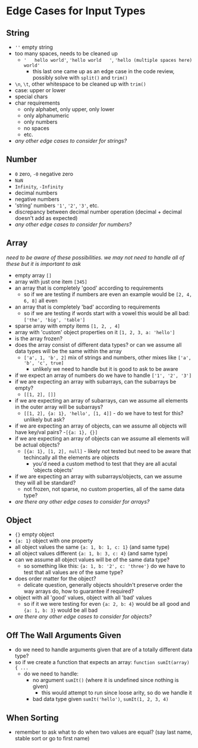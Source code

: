 # Edge Cases for Input Types

## String
- `''` empty string
- too many spaces, needs to be cleaned up
  - `'   hello world'`, `'hello world   '`, `'hello (multiple spaces here)  world'`
    - this last one came up as an edge case in the code review, possibly solve with `split()` and `trim()`
- `\n`, `\t`, other whitespace to be cleaned up with `trim()`
- case: upper or lower
- special chars
- char requirements
  - only alphabet, only upper, only lower
  - only alphanumeric
  - only numbers
  - no spaces
  - etc.
- *any other edge cases to consider for strings?*

## Number
- `0` zero, `-0` negative zero
- `NaN`
- `Infinity`, `-Infinity`
- decimal numbers
- negative numbers
- 'string' numbers `'1'`, `'2'`, `'3'`, etc.
- discrepancy between decimal number operation (decimal + decimal doesn't add as expected)
- *any other edge cases to consider for numbers?*

## Array
*need to be aware of these possibilities. we may not need to handle all of these but it is important to ask*
- empty array `[]`
- array with just one item `[345]`
- an array that is completely 'good' according to requirements
  - so if we are testing if numbers are even an example would be `[2, 4, 6, 8]` all even
- an array that is completely 'bad' according to requirements
  - so if we are testing if words start with a vowel this would be all bad: `['the', 'big', 'table']`
- sparse array with empty items `[1, 2, , 4]`
- array with 'custom' object properties on it `[1, 2, 3, a: 'hello']`
- is the array frozen?
- does the array consist of different data types? or can we assume all data types will be the same within the array
  - `['a', 1, 'b', 2]` mix of strings and numbers, other mixes like `['a', 'b', 'c', true]`
    - unlikely we need to handle but it is good to ask to be aware
- if we expect an array of numbers do we have to handle `['1', '2', '3']`
- if we are expecting an array with subarrays, can the subarrays be empty?
  - `[[1, 2], []]`
- if we are expecting an array of subarrays, can we assume all elements in the outer array will be subarrays?
  - `[[1, 2], {a: 1}, 'hello', [1, 4]]` - do we have to test for this? unlikely but ask?
- if we are expecting an array of objects, can we assume all objects will have key/val pairs?
  -`[{a: 1}, {}]`
- if we are expecting an array of objects can we assume all elements will be actual objects?
  - `[{a: 1}, [1, 2], null]` - likely not tested but need to be aware that techincally all the elements are objects
    - you'd need a custom method to test that they are all acutal 'objects objects'
- if we are expecting an array with subarrays/objects, can we assume they will all be standard?
  - not frozen, not sparse, no custom properties, all of the same data type?
- *are there any other edge cases to consider for arrays?*

## Object
- `{}` empty object
- `{a: 1}` object with one property
- all object values the same `{a: 1, b: 1, c: 1}` (and same type)
- all object values different `{a: 1, b: 3, c: 4}` (and same type)
- can we assume all object values will be of the same data type?
  - so something like this: `{a: 1, b: '2', c: 'three'}` do we have to test that all values are of the same type?
- does order matter for the object?
  - delicate question, generally objects shouldn't preserve order the way arrays do, how to guarantee if required?
- object with all 'good' values, object with all 'bad' values
  - so if it we were testing for even `{a: 2, b: 4}` would be all good and `{a: 1, b: 3}` would be all bad
- *are there any other edge cases to consider for objects?*

## Off The Wall Arguments Given
- do we need to handle arguments given that are of a totally different data type?
- so if we create a function that expects an array: `function sumIt(array) { ... `
  - do we need to handle:
    - no argument `sumIt()` (where it is undefined since nothing is given)
      - this would attempt to run since loose arity, so do we handle it
    - bad data type given `sumIt('hello')`, `sumIt(1, 2, 3, 4)`

## When Sorting
- remember to ask what to do when two values are equal? (say last name, stable sort or go to first name)
